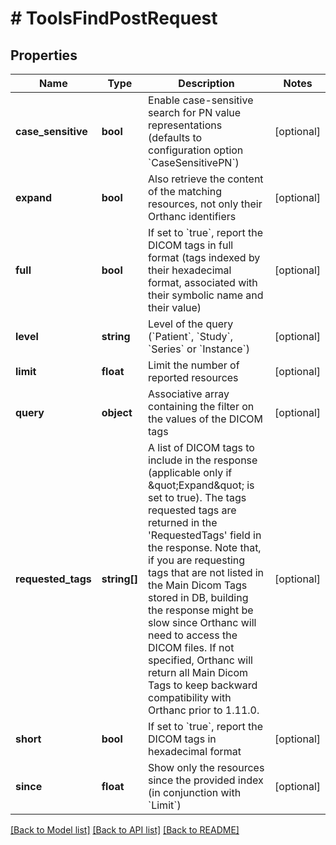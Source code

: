 # # ToolsFindPostRequest

## Properties

Name | Type | Description | Notes
------------ | ------------- | ------------- | -------------
**case_sensitive** | **bool** | Enable case-sensitive search for PN value representations (defaults to configuration option &#x60;CaseSensitivePN&#x60;) | [optional]
**expand** | **bool** | Also retrieve the content of the matching resources, not only their Orthanc identifiers | [optional]
**full** | **bool** | If set to &#x60;true&#x60;, report the DICOM tags in full format (tags indexed by their hexadecimal format, associated with their symbolic name and their value) | [optional]
**level** | **string** | Level of the query (&#x60;Patient&#x60;, &#x60;Study&#x60;, &#x60;Series&#x60; or &#x60;Instance&#x60;) | [optional]
**limit** | **float** | Limit the number of reported resources | [optional]
**query** | **object** | Associative array containing the filter on the values of the DICOM tags | [optional]
**requested_tags** | **string[]** | A list of DICOM tags to include in the response (applicable only if \&quot;Expand\&quot; is set to true).  The tags requested tags are returned in the &#39;RequestedTags&#39; field in the response.  Note that, if you are requesting tags that are not listed in the Main Dicom Tags stored in DB, building the response might be slow since Orthanc will need to access the DICOM files.  If not specified, Orthanc will return all Main Dicom Tags to keep backward compatibility with Orthanc prior to 1.11.0. | [optional]
**short** | **bool** | If set to &#x60;true&#x60;, report the DICOM tags in hexadecimal format | [optional]
**since** | **float** | Show only the resources since the provided index (in conjunction with &#x60;Limit&#x60;) | [optional]

[[Back to Model list]](../../README.md#models) [[Back to API list]](../../README.md#endpoints) [[Back to README]](../../README.md)
